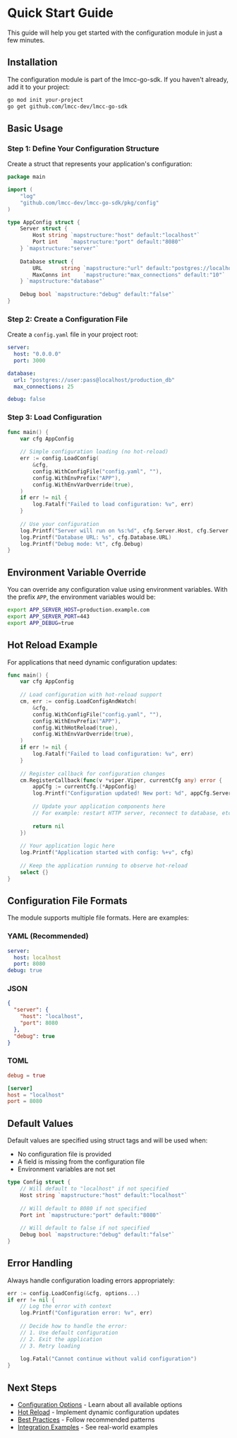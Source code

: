 # Quick Start Guide

This guide will help you get started with the configuration module in just a few minutes.

## Installation

The configuration module is part of the lmcc-go-sdk. If you haven't already, add it to your project:

```bash
go mod init your-project
go get github.com/lmcc-dev/lmcc-go-sdk
```

## Basic Usage

### Step 1: Define Your Configuration Structure

Create a struct that represents your application's configuration:

```go
package main

import (
    "log"
    "github.com/lmcc-dev/lmcc-go-sdk/pkg/config"
)

type AppConfig struct {
    Server struct {
        Host string `mapstructure:"host" default:"localhost"`
        Port int    `mapstructure:"port" default:"8080"`
    } `mapstructure:"server"`
    
    Database struct {
        URL      string `mapstructure:"url" default:"postgres://localhost/mydb"`
        MaxConns int    `mapstructure:"max_connections" default:"10"`
    } `mapstructure:"database"`
    
    Debug bool `mapstructure:"debug" default:"false"`
}
```

### Step 2: Create a Configuration File

Create a `config.yaml` file in your project root:

```yaml
server:
  host: "0.0.0.0"
  port: 3000

database:
  url: "postgres://user:pass@localhost/production_db"
  max_connections: 25

debug: false
```

### Step 3: Load Configuration

```go
func main() {
    var cfg AppConfig
    
    // Simple configuration loading (no hot-reload)
    err := config.LoadConfig(
        &cfg,
        config.WithConfigFile("config.yaml", ""),
        config.WithEnvPrefix("APP"),
        config.WithEnvVarOverride(true),
    )
    if err != nil {
        log.Fatalf("Failed to load configuration: %v", err)
    }
    
    // Use your configuration
    log.Printf("Server will run on %s:%d", cfg.Server.Host, cfg.Server.Port)
    log.Printf("Database URL: %s", cfg.Database.URL)
    log.Printf("Debug mode: %t", cfg.Debug)
}
```

## Environment Variable Override

You can override any configuration value using environment variables. With the prefix `APP`, the environment variables would be:

```bash
export APP_SERVER_HOST=production.example.com
export APP_SERVER_PORT=443
export APP_DEBUG=true
```

## Hot Reload Example

For applications that need dynamic configuration updates:

```go
func main() {
    var cfg AppConfig
    
    // Load configuration with hot-reload support
    cm, err := config.LoadConfigAndWatch(
        &cfg,
        config.WithConfigFile("config.yaml", ""),
        config.WithEnvPrefix("APP"),
        config.WithHotReload(true),
        config.WithEnvVarOverride(true),
    )
    if err != nil {
        log.Fatalf("Failed to load configuration: %v", err)
    }
    
    // Register callback for configuration changes
    cm.RegisterCallback(func(v *viper.Viper, currentCfg any) error {
        appCfg := currentCfg.(*AppConfig)
        log.Printf("Configuration updated! New port: %d", appCfg.Server.Port)
        
        // Update your application components here
        // For example: restart HTTP server, reconnect to database, etc.
        
        return nil
    })
    
    // Your application logic here
    log.Printf("Application started with config: %+v", cfg)
    
    // Keep the application running to observe hot-reload
    select {}
}
```

## Configuration File Formats

The module supports multiple file formats. Here are examples:

### YAML (Recommended)
```yaml
server:
  host: localhost
  port: 8080
debug: true
```

### JSON
```json
{
  "server": {
    "host": "localhost",
    "port": 8080
  },
  "debug": true
}
```

### TOML
```toml
debug = true

[server]
host = "localhost"
port = 8080
```

## Default Values

Default values are specified using struct tags and will be used when:
- No configuration file is provided
- A field is missing from the configuration file
- Environment variables are not set

```go
type Config struct {
    // Will default to "localhost" if not specified
    Host string `mapstructure:"host" default:"localhost"`
    
    // Will default to 8080 if not specified
    Port int `mapstructure:"port" default:"8080"`
    
    // Will default to false if not specified
    Debug bool `mapstructure:"debug" default:"false"`
}
```

## Error Handling

Always handle configuration loading errors appropriately:

```go
err := config.LoadConfig(&cfg, options...)
if err != nil {
    // Log the error with context
    log.Printf("Configuration error: %v", err)
    
    // Decide how to handle the error:
    // 1. Use default configuration
    // 2. Exit the application
    // 3. Retry loading
    
    log.Fatal("Cannot continue without valid configuration")
}
```

## Next Steps

- [Configuration Options](02_configuration_options.md) - Learn about all available options
- [Hot Reload](03_hot_reload.md) - Implement dynamic configuration updates
- [Best Practices](04_best_practices.md) - Follow recommended patterns
- [Integration Examples](05_integration_examples.md) - See real-world examples 